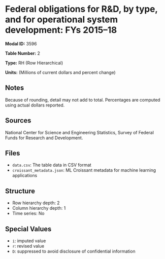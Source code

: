 # Federal obligations for R&D, by type, and for operational system development: FYs 2015–18

**Modal ID:** 3596

**Table Number:** 2

**Type:** RH (Row Hierarchical)

**Units:** (Millions of current dollars and percent change)

## Notes

Because of rounding, detail may not add to total. Percentages are computed using actual dollars reported.

## Sources

National Center for Science and Engineering Statistics, Survey of Federal Funds for Research and Development.

## Files

- `data.csv`: The table data in CSV format
- `croissant_metadata.json`: ML Croissant metadata for machine learning applications

## Structure

- Row hierarchy depth: 2
- Column hierarchy depth: 1
- Time series: No

## Special Values

- `i`: imputed value
- `r`: revised value
- `D`: suppressed to avoid disclosure of confidential information
